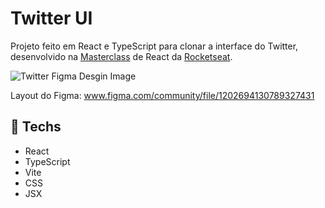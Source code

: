 # Twitter UI

Projeto feito em React e TypeScript para clonar a interface do Twitter, desenvolvido na [Masterclass](https://quiz.rocketseat.com.br/masterclass/react) 
de React da [Rocketseat](https://www.rocketseat.com.br).

![Twitter Figma Desgin Image](https://user-images.githubusercontent.com/100815627/226474139-553f5574-5352-4468-8f49-adebb3a1528d.png)

Layout do Figma: www.figma.com/community/file/1202694130789327431

## 🚀 Techs

-   React
-   TypeScript
-   Vite
-   CSS
-   JSX
